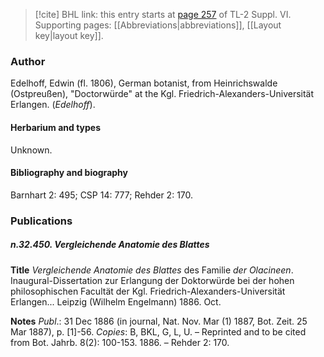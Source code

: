 > [!cite] BHL link: this entry starts at [page 257](https://www.biodiversitylibrary.org/item/103835#page/267/mode/1up) of TL-2 Suppl. VI.
> Supporting pages: [[Abbreviations|abbreviations]], [[Layout key|layout key]].

### Author

Edelhoff, Edwin (fl. 1806), German botanist, from Heinrichswalde (Ostpreußen), "Doctorwürde" at the Kgl. Friedrich-Alexanders-Universität Erlangen. (*Edelhoff*).

#### Herbarium and types

Unknown.

#### Bibliography and biography

Barnhart 2: 495; CSP 14: 777; Rehder 2: 170.

### Publications

##### n.32.450. Vergleichende Anatomie des Blattes

**Title**
*Vergleichende Anatomie des Blattes* des Familie *der Olacineen*. Inaugural-Dissertation zur Erlangung der Doktorwürde bei der hohen philosophischen Facultät der Kgl. Friedrich-Alexanders-Universität Erlangen... Leipzig (Wilhelm Engelmann) 1886. Oct.

**Notes**
*Publ*.: 31 Dec 1886 (in journal, Nat. Nov. Mar (1) 1887, Bot. Zeit. 25 Mar 1887), p. \[1\]-56.
*Copies*: B, BKL, G, L, U. – Reprinted and to be cited from Bot. Jahrb. 8(2): 100-153. 1886. – Rehder 2: 170.


